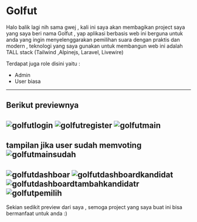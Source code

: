 # Golfut

Halo balik lagi nih sama gwej , kali ini saya akan membagikan project saya yang saya beri nama Golfut , yap aplikasi berbasis web ini berguna untuk anda yang ingin menyelenggarakan pemilihan suara dengan praktis dan modern , teknologi yang saya gunakan untuk membangun web ini adalah TALL stack (Tailwind ,Alpinejs, Laravel, Livewire) 

Terdapat juga role disini yaitu :
- Admin
- User biasa

---
## Berikut previewnya

![golfutlogin](https://user-images.githubusercontent.com/91861324/200301834-c99bb6c8-83d0-4a49-a7be-13cde58c9e08.png)
![golfutregister](https://user-images.githubusercontent.com/91861324/200301848-b0978632-978f-49aa-a0a1-173fc5b810fb.png)
![golfutmain](https://user-images.githubusercontent.com/91861324/200301865-6a8e2b65-f49e-4e11-81b1-3c9b384ffec1.png)
---
tampilan jika user sudah memvoting 
![golfutmainsudah](https://user-images.githubusercontent.com/91861324/200301887-508ec005-9a41-4c1c-bedd-9a3b24710af3.png)
---

![golfutdashboar](https://user-images.githubusercontent.com/91861324/200302061-c7cdf3f1-4dfe-4148-921e-a4c652e327b3.png)
![golfutdashboardkandidat](https://user-images.githubusercontent.com/91861324/200302111-71314553-5f32-443c-af1b-0a19ba4594b1.png)
![golfutdashboardtambahkandidatr](https://user-images.githubusercontent.com/91861324/200302121-6a7ce484-7b78-4dd0-bd9d-725b2104eafe.png)
![golfutpemilih](https://user-images.githubusercontent.com/91861324/200302132-3c3e1678-83ff-4a5d-b774-687e56ccfacd.png)
---

Sekian sedikit preview dari saya , semoga project yang saya buat ini bisa bermanfaat untuk anda :)
